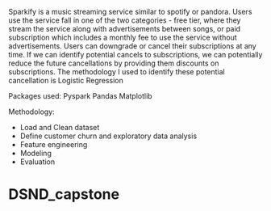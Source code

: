 Sparkify is a music streaming service similar to spotify or pandora. Users use the service fall in one of the two categories - free tier, where they stream the service along with advertisements between songs, or paid subscription which includes a monthly fee to use the service without advertisements. Users can downgrade or cancel their subscriptions at any time. If we can identify potential cancels to subscriptions, we can potentially reduce the future cancellations by providing them discounts on subscriptions. The methodology I used to identify these potential cancellation is Logistic Regression

Packages used: 
Pyspark
Pandas 
Matplotlib

Methodology:
- Load and Clean dataset
- Define customer churn and exploratory data analysis
- Feature engineering
- Modeling
- Evaluation
# DSND_capstone
